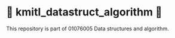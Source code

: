 # 🥂 kmitl_datastruct_algorithm 🍷
This repository is part of 01076005 Data structures and algorithm.
